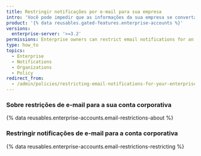 ```yaml
---
title: Restringir notificações por e-mail para sua empresa
intro: 'Você pode impedir que as informações da sua empresa se convertam em contas de e-mail pessoais, restringindo domínios em que os integrantes podem receber notificações por e-mail sobre a atividade em organizações pertencentes à sua empresa.'
product: '{% data reusables.gated-features.enterprise-accounts %}'
versions:
  enterprise-server: '>=3.2'
permissions: Enterprise owners can restrict email notifications for an enterprise.
type: how_to
topics:
  - Enterprise
  - Notifications
  - Organizations
  - Policy
redirect_from:
  - /admin/policies/restricting-email-notifications-for-your-enterprise
---
```


### Sobre restrições de e-mail para a sua conta corporativa

{% data reusables.enterprise-accounts.email-restrictions-about %}

### Restringir notificações de e-mail para a conta corporativa

{% data reusables.enterprise-accounts.email-restrictions-restricting %}
